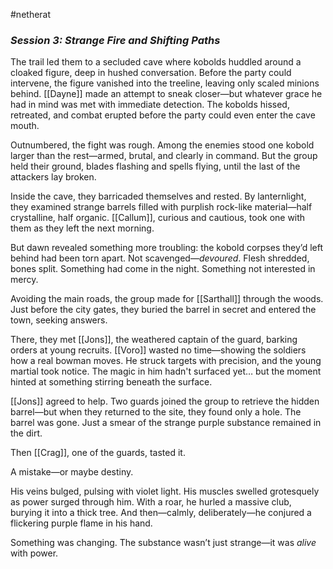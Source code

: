 #netherat
### _Session 3: Strange Fire and Shifting Paths_

The trail led them to a secluded cave where kobolds huddled around a cloaked figure, deep in hushed conversation. Before the party could intervene, the figure vanished into the treeline, leaving only scaled minions behind. [[Dayne]] made an attempt to sneak closer—but whatever grace he had in mind was met with immediate detection. The kobolds hissed, retreated, and combat erupted before the party could even enter the cave mouth.

Outnumbered, the fight was rough. Among the enemies stood one kobold larger than the rest—armed, brutal, and clearly in command. But the group held their ground, blades flashing and spells flying, until the last of the attackers lay broken.

Inside the cave, they barricaded themselves and rested. By lanternlight, they examined strange barrels filled with purplish rock-like material—half crystalline, half organic. [[Callum]], curious and cautious, took one with them as they left the next morning.

But dawn revealed something more troubling: the kobold corpses they’d left behind had been torn apart. Not scavenged—_devoured_. Flesh shredded, bones split. Something had come in the night. Something not interested in mercy.

Avoiding the main roads, the group made for [[Sarthall]] through the woods. Just before the city gates, they buried the barrel in secret and entered the town, seeking answers.

There, they met [[Jons]], the weathered captain of the guard, barking orders at young recruits. [[Voro]] wasted no time—showing the soldiers how a real bowman moves. He struck targets with precision, and the young martial took notice. The magic in him hadn't surfaced yet… but the moment hinted at something stirring beneath the surface.

[[Jons]] agreed to help. Two guards joined the group to retrieve the hidden barrel—but when they returned to the site, they found only a hole. The barrel was gone. Just a smear of the strange purple substance remained in the dirt.

Then [[Crag]], one of the guards, tasted it.

A mistake—or maybe destiny.

His veins bulged, pulsing with violet light. His muscles swelled grotesquely as power surged through him. With a roar, he hurled a massive club, burying it into a thick tree. And then—calmly, deliberately—he conjured a flickering purple flame in his hand.

Something was changing. The substance wasn’t just strange—it was _alive_ with power.

